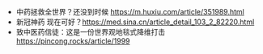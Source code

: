 * 中药拯救全世界？还没到时候 https://m.huxiu.com/article/351989.html
* 新冠神药 现在可好？https://med.sina.cn/article_detail_103_2_82220.html
* 致中医药信徒：这是一份世界观地毯式降维打击 https://pincong.rocks/article/1999

